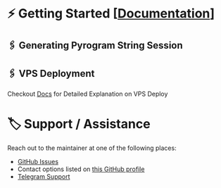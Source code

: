 
# ⚡️ Getting Started [[Documentation](https://notreallyshikhar.gitbook.io/yukkimusicbot/)]

## 🖇 Generating Pyrogram String Session

## 🖇 VPS Deployment

Checkout [Docs](https://notreallyshikhar.gitbook.io/yukkimusicbot/deployment/local-hosting-or-vps) for Detailed Explanation on VPS Deploy


# 🏷 Support / Assistance

Reach out to the maintainer at one of the following places:

- [GitHub Issues](https://github.com/Byozi/YT/issues/new?assignees=&labels=question&template=SUPPORT_QUESTION.md&title=support%3A+)
- Contact options listed on [this GitHub profile](https://github.com/Byozi)
- [Telegram Support](https://t.me/YukkiSupport)

